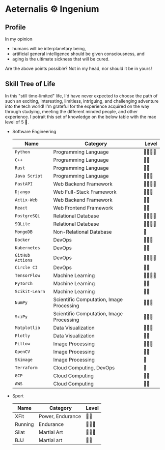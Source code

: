 # **Aeternalis** ⚙️ **Ingenium**

## **Profile**
In my opinion

* humans will be interplanetary being,
* artificial general intelligence should be given consciousness, and
* aging is the ultimate sickness that will be cured.

Are the above points possible? Not in my head, nor should it be in yours!

## **Skill Tree of Life**
In this "still time-limited" life, I'd have never expected to choose the path of such an exciting, interesting, limitless, intriguing, and challenging adventure into the tech world! I'm grateful for the experience acquired on the way through studying, meeting the different minded people, and other experience. I potrait this set of knowledge on the below table with the max level of 5 🚀.

* Software Engineering

  Name | Category | Level
  --|--|--
  `Python` | Programming Language | 🚀🚀🚀🚀
  `C++` | Programming Language | 🚀🚀
  `Rust` | Programming Language | 🚀🚀
  `Java Script` | Programming Language | 🚀🚀🚀
  `FastAPI` | Web Backend Framework | 🚀🚀🚀🚀
  `Django` | Web Full-Stack Framework | 🚀🚀🚀
  `Actix-Web` | Web Backend Framework | 🚀🚀
  `React` | Web Frontend Framework | 🚀🚀
  `PostgreSQL` | Relational Database | 🚀🚀🚀🚀
  `SQLite` | Relational Database | 🚀🚀🚀🚀
  `MongoDB` | Non-Relational Database | 🚀
  `Docker` | DevOps | 🚀🚀🚀
  `Kubernetes` | DevOps | 🚀🚀
  `GitHub Actions` | DevOps | 🚀🚀🚀🚀
  `Circle CI` | DevOps | 🚀🚀
  `TensorFlow` | Machine Learning | 🚀🚀🚀🚀
  `PyTorch` | Machine Learning | 🚀🚀
  `Scikit-Learn` | Machine Learning | 🚀🚀
  `NumPy` | Scientific Computation, Image Processing | 🚀🚀🚀
  `SciPy` | Scientific Computation, Image Processing | 🚀🚀🚀
  `Matplotlib` | Data Visualization |  🚀🚀🚀
  `Plotly` | Data Visualization | 🚀🚀
  `Pillow` | Image Processing | 🚀🚀🚀
  `OpenCV` | Image Processing | 🚀🚀
  `Skimage` | Image Processing | 🚀
  `Terraform` | Cloud Computing, DevOps | 🚀
  `GCP` | Cloud Computing | 🚀🚀
  `AWS` | Cloud Computing | 🚀🚀

* Sport

  Name | Category | Level
  --|--|--
  XFit | Power, Endurance | 🚀🚀
  Running | Endurance | 🚀🚀🚀
  Silat | Martial Art | 🚀🚀🚀
  BJJ | Martial art | 🚀🚀
